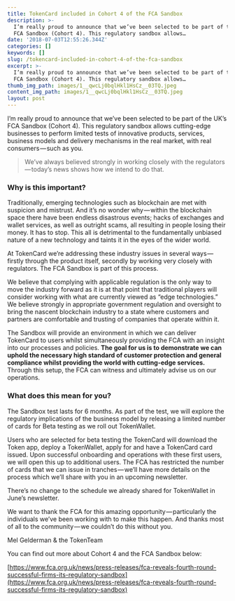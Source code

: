 ```yaml
---
title: TokenCard included in Cohort 4 of the FCA Sandbox
description: >-
  I’m really proud to announce that we’ve been selected to be part of the UK’s
  FCA Sandbox (Cohort 4). This regulatory sandbox allows…
date: '2018-07-03T12:55:26.344Z'
categories: []
keywords: []
slug: /tokencard-included-in-cohort-4-of-the-fca-sandbox
excerpt: >-
  I’m really proud to announce that we’ve been selected to be part of the UK’s
  FCA Sandbox (Cohort 4). This regulatory sandbox allows…
thumb_img_path: images/1__qwcLj0bqlHkl1HsCz__03TQ.jpeg
content_img_path: images/1__qwcLj0bqlHkl1HsCz__03TQ.jpeg
layout: post
---
```



I’m really proud to announce that we’ve been selected to be part of the UK’s FCA Sandbox (Cohort 4). This regulatory sandbox allows cutting-edge businesses to perform limited tests of innovative products, services, business models and delivery mechanisms in the real market, with real consumers — such as you.

> We’ve always believed strongly in working closely with the regulators — today’s news shows how we intend to do that.

### **Why is this important?**

Traditionally, emerging technologies such as blockchain are met with suspicion and mistrust. And it’s no wonder why — within the blockchain space there have been endless disastrous events; hacks of exchanges and wallet services, as well as outright scams, all resulting in people losing their money. It has to stop. This all is detrimental to the fundamentally unbiased nature of a new technology and taints it in the eyes of the wider world.

At TokenCard we’re addressing these industry issues in several ways — firstly through the product itself, secondly by working very closely with regulators. The FCA Sandbox is part of this process.

We believe that complying with applicable regulation is the only way to move the industry forward as it is at that point that traditional players will consider working with what are currently viewed as “edge technologies.” We believe strongly in appropriate government regulation and oversight to bring the nascent blockchain industry to a state where customers and partners are comfortable and trusting of companies that operate within it.

The Sandbox will provide an environment in which we can deliver TokenCard to users whilst simultaneously providing the FCA with an insight into our processes and policies. **The goal for us is to demonstrate we can uphold the necessary high standard of customer protection and general compliance whilst providing the world with cutting-edge services.** Through this setup, the FCA can witness and ultimately advise us on our operations.

### **What does this mean for you?**

The Sandbox test lasts for 6 months. As part of the test, we will explore the regulatory implications of the business model by releasing a limited number of cards for Beta testing as we roll out TokenWallet.

Users who are selected for beta testing the TokenCard will download the Token app, deploy a TokenWallet, apply for and have a TokenCard card issued. Upon successful onboarding and operations with these first users, we will open this up to additional users. The FCA has restricted the number of cards that we can issue in tranches — we’ll have more details on the process which we’ll share with you in an upcoming newsletter.

There’s no change to the schedule we already shared for TokenWallet in June’s newsletter.

We want to thank the FCA for this amazing opportunity — particularly the individuals we’ve been working with to make this happen. And thanks most of all to the community — we couldn’t do this without you.

Mel Gelderman & the TokenTeam

You can find out more about Cohort 4 and the FCA Sandbox below:

[https://www.fca.org.uk/news/press-releases/fca-reveals-fourth-round-successful-firms-its-regulatory-sandbox](https://www.fca.org.uk/news/press-releases/fca-reveals-fourth-round-successful-firms-its-regulatory-sandbox)